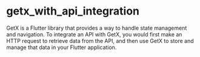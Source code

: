 # getx_with_api_integration
GetX is a Flutter library that provides a way to handle state management and navigation. To integrate an API with GetX, you would first make an HTTP request to retrieve data from the API, and then use GetX to store and manage that data in your Flutter application.
